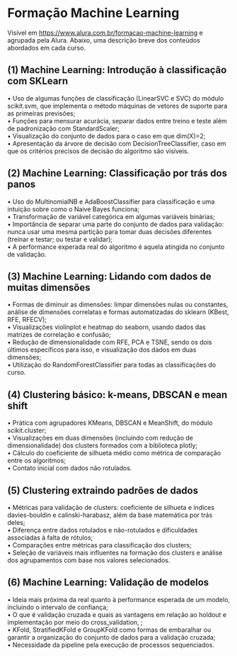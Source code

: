 # Formação Machine Learning

Visível em https://www.alura.com.br/formacao-machine-learning e agrupada pela Alura. Abaixo, uma descrição breve dos conteúdos abordados em cada curso.

## (1) Machine Learning: Introdução à classificação com SKLearn

• Uso de algumas funções de classificação (LinearSVC e SVC) do módulo scikit.svm, que implementa o método máquinas de vetores de suporte para as primeiras previsões;<br/>
• Funções para mensurar acurácia, separar dados entre treino e teste além de padronização com StandardScaler;<br/>
• Visualização do conjunto de dados para o caso em que dim(X)=2;<br/>
• Apresentação da árvore de decisão com DecisionTreeClassifier, caso em que os critérios precisos de decisão do algoritmo são visíveis.

## (2) Machine Learning: Classificação por trás dos panos

• Uso do MultinomialNB e AdaBoostClassifier para classificação e uma intuição sobre como o Naive Bayes funciona;<br/>
• Transformação de variável categórica em algumas variáveis binárias;<br/>
• Importância de separar uma parte do conjunto de dados para validação: nunca usar uma mesma partição para tomar duas decisões diferentes (treinar e testar; ou testar e validar);<br/>
• A performance experada real do algoritmo é aquela atingida no conjunto de validação.

## (3) Machine Learning: Lidando com dados de muitas dimensões

• Formas de diminuir as dimensões: limpar dimensões nulas ou constantes, análise de dimensões correlatas e formas automatizadas do sklearn (KBest, RFE, RFECV);<br/>
• Visualizações violinplot e heatmap do seaborn, usando dados das matrizes de correlação e confusão;<br/>
• Redução de dimensionalidade com RFE, PCA e TSNE, sendo os dois últimos específicos para isso, e visualização dos dados em duas dimensões;<br/>
• Utilização do RandomForestClassifier para todas as classificações do curso.

## (4) Clustering básico: k-means, DBSCAN e mean shift

• Prática com agrupadores KMeans, DBSCAN e MeanShift, do módulo scikit.cluster;<br/>
• Visualizações em duas dimensões (incluindo com redução de dimensionalidade) dos clusters formados com a biblioteca plotly;<br/>
• Cálculo do coeficiente de silhueta médio como métrica de comparação entre os algoritmos;<br/>
• Contato inicial com dados não rotulados.

## (5) Clustering extraindo padrões de dados

• Métricas para validação de clusters: coeficiente de silhueta e índices davies-bouldin e calinski-harabasz, além da base matemática por trás deles;<br/>
• Diferença entre dados rotulados e não-rotulados e dificuldades associadas à falta de rótulos;<br/>
• Comparações entre métricas para classificação dos clusters;<br/>
• Seleção de variáveis mais influentes na formação dos clusters e análise dos agrupamentos com base nos valores selecionados.

## (6) Machine Learning: Validação de modelos

• Ideia mais próxima da real quanto à performance esperada de um modelo, incluindo o intervalo de confiança;<br/>
• O que é validação cruzada e quais as vantagens em relação ao holdout e implementação por meio do cross_validation, ;<br/>
• KFold, StratifiedKFold e GroupKFold como formas de embaralhar ou garantir a organização do conjunto de dados para a validação cruzada;<br/>
• Necessidade da pipeline pela execução de processos sequenciados.
